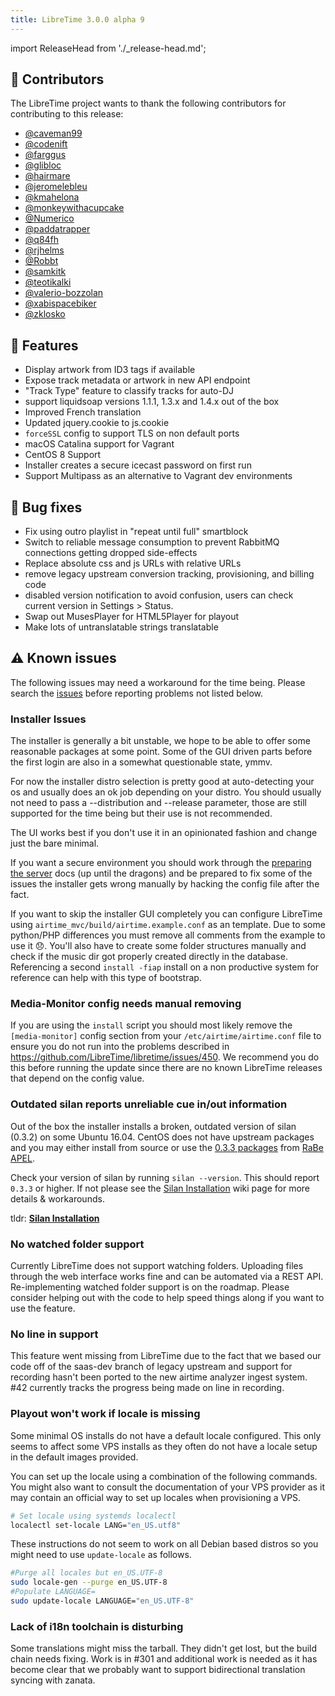 ```yaml
---
title: LibreTime 3.0.0 alpha 9
---
```


import ReleaseHead from './\_release-head.md';

<ReleaseHead date="2021-01-05" version="3.0.0-alpha.9"/>

## :sparkling_heart: Contributors

The LibreTime project wants to thank the following contributors for contributing to this release:

- [@caveman99](https://github.com/caveman99)
- [@codenift](https://github.com/codenift)
- [@farggus](https://github.com/farggus)
- [@glibloc](https://github.com/glibloc)
- [@hairmare](https://github.com/hairmare)
- [@jeromelebleu](https://github.com/jeromelebleu)
- [@kmahelona](https://github.com/kmahelona)
- [@monkeywithacupcake](https://github.com/monkeywithacupcake)
- [@Numerico](https://github.com/Numerico)
- [@paddatrapper](https://github.com/paddatrapper)
- [@q84fh](https://github.com/q84fh)
- [@rjhelms](https://github.com/rjhelms)
- [@Robbt](https://github.com/Robbt)
- [@samkitk](https://github.com/samkitk)
- [@teotikalki](https://github.com/teotikalki)
- [@valerio-bozzolan](https://github.com/valerio-bozzolan)
- [@xabispacebiker](https://github.com/xabispacebiker)
- [@zklosko](https://github.com/zklosko)

## :rocket: Features

- Display artwork from ID3 tags if available
- Expose track metadata or artwork in new API endpoint
- "Track Type" feature to classify tracks for auto-DJ
- support liquidsoap versions 1.1.1, 1.3.x and 1.4.x out of the box
- Improved French translation
- Updated jquery.cookie to js.cookie
- `forceSSL` config to support TLS on non default ports
- macOS Catalina support for Vagrant
- CentOS 8 Support
- Installer creates a secure icecast password on first run
- Support Multipass as an alternative to Vagrant dev environments

## :bug: Bug fixes

- Fix using outro playlist in "repeat until full" smartblock
- Switch to reliable message consumption to prevent RabbitMQ connections getting dropped side-effects
- Replace absolute css and js URLs with relative URLs
- remove legacy upstream conversion tracking, provisioning, and billing code
- disabled version notification to avoid confusion, users can check current version in Settings > Status.
- Swap out MusesPlayer for HTML5Player for playout
- Make lots of untranslatable strings translatable

## :warning: Known issues

The following issues may need a workaround for the time being. Please search the [issues](https://github.com/LibreTime/libretime/issues) before reporting problems not listed below.

### Installer Issues

The installer is generally a bit unstable, we hope to be able to offer some reasonable packages at some point. Some of the GUI driven parts before the first login are also in a somewhat questionable state, ymmv.

For now the installer distro selection is pretty good at auto-detecting your os and usually does an ok job depending on your distro. You should usually not need to pass a --distribution and --release parameter, those are still supported for the time being but their use is not recommended.

The UI works best if you don't use it in an opinionated fashion and change just the bare minimal.

If you want a secure environment you should work through the [preparing the server](https://libretime.org/install#preparing-the-server) docs (up until the dragons) and be prepared to fix some of the issues the installer gets wrong manually by hacking the config file after the fact.

If you want to skip the installer GUI completely you can configure LibreTime using `airtime_mvc/build/airtime.example.conf` as an template. Due to some python/PHP differences you must remove all comments from the example to use it 😞. You'll also have to create some folder structures manually and check if the music dir got properly created directly in the database. Referencing a second `install -fiap` install on a non productive system for reference can help with this type of bootstrap.

### Media-Monitor config needs manual removing

If you are using the `install` script you should most likely remove the `[media-monitor]` config section from your `/etc/airtime/airtime.conf` file to ensure you do not run into the problems described in
https://github.com/LibreTime/libretime/issues/450. We recommend you do this before running the update since there are no known LibreTime releases that depend on the config value.

### Outdated silan reports unreliable cue in/out information

Out of the box the installer installs a broken, outdated version of silan (0.3.2) on some Ubuntu 16.04. CentOS does not have upstream packages and you may either install from source or use the [0.3.3 packages](https://github.com/radiorabe/centos-rpm-silan) from [RaBe APEL](https://build.opensuse.org/project/show/home:radiorabe:audio).

Check your version of silan by running `silan --version`. This should report `0.3.3` or higher. If not please see the [Silan Installation](https://github.com/LibreTime/libretime/wiki/Silan-Installation) wiki page for more details & workarounds.

tldr: **[Silan Installation](https://github.com/LibreTime/libretime/wiki/Silan-Installation)**

### No watched folder support

Currently LibreTime does not support watching folders. Uploading files through the web interface works fine and can be automated via a REST API. Re-implementing watched folder support is on the roadmap. Please consider helping out with the code to help speed things along if you want to use the feature.

### No line in support

This feature went missing from LibreTime due to the fact that we based our code off of the saas-dev branch of legacy upstream and support for recording hasn't been ported to the new airtime analyzer ingest system. #42 currently tracks the progress being made on line in recording.

### Playout won't work if locale is missing

Some minimal OS installs do not have a default locale configured. This only seems to affect some VPS installs as they often do not have a locale setup in the default images provided.

You can set up the locale using a combination of the following commands. You might also want to consult the documentation of your VPS provider as it may contain an official way to set up locales when provisioning a VPS.

```bash
# Set locale using systemds localectl
localectl set-locale LANG="en_US.utf8"
```

These instructions do not seem to work on all Debian based distros so you might need to use `update-locale` as follows.

```bash
#Purge all locales but en_US.UTF-8
sudo locale-gen --purge en_US.UTF-8
#Populate LANGUAGE=
sudo update-locale LANGUAGE="en_US.UTF-8"
```

### Lack of i18n toolchain is disturbing

Some translations might miss the tarball. They didn't get lost, but the build chain needs fixing. Work is in #301 and additional work is needed as it has become clear that we probably want to support bidirectional translation syncing with zanata.
